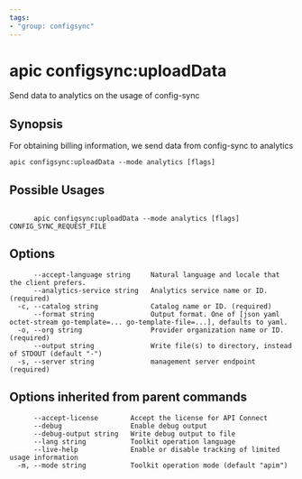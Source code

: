 ```yaml
---
tags:
- "group: configsync"
---
```

# apic configsync:uploadData

Send data to analytics on the usage of config-sync

## Synopsis

For obtaining billing information, we send data from config-sync to analytics

```
apic configsync:uploadData --mode analytics [flags]
```

## Possible Usages

```

      apic configsync:uploadData --mode analytics [flags] CONFIG_SYNC_REQUEST_FILE

```

## Options

```
      --accept-language string     Natural language and locale that the client prefers.
      --analytics-service string   Analytics service name or ID. (required)
  -c, --catalog string             Catalog name or ID. (required)
      --format string              Output format. One of [json yaml octet-stream go-template=... go-template-file=...], defaults to yaml.
  -o, --org string                 Provider organization name or ID. (required)
      --output string              Write file(s) to directory, instead of STDOUT (default "-")
  -s, --server string              management server endpoint (required)
```

## Options inherited from parent commands

```
      --accept-license        Accept the license for API Connect
      --debug                 Enable debug output
      --debug-output string   Write debug output to file
      --lang string           Toolkit operation language
      --live-help             Enable or disable tracking of limited usage information
  -m, --mode string           Toolkit operation mode (default "apim")
```

